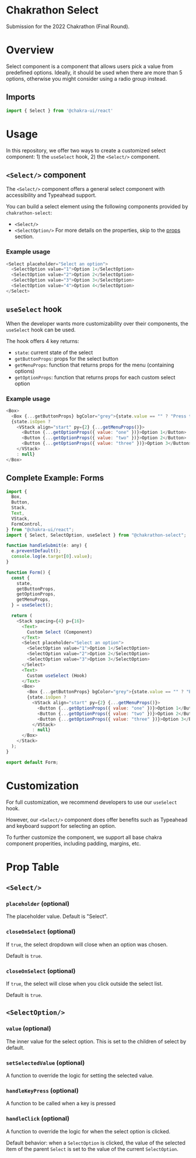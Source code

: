 # Chakrathon Select
Submission for the 2022 Chakrathon (Final Round).

# Overview
Select component is a component that allows users pick a value from predefined options. Ideally, it should be used when there are more than 5 options, otherwise you might consider using a radio group instead.

## Imports
```javascript
import { Select } from '@chakra-ui/react'
```

# Usage
In this repository, we offer two ways to create a customized select component: 1) the `useSelect` hook, 2) the `<Select/>` component.

## `<Select/>` component
The `<Select/>` component offers a general select component with accessibility and Typeahead support.

You can build a select element using the following components provided by `chakrathon-select`:
- `<Select/>`
- `<SelectOption/>`
For more details on the properties, skip to the [props](#props) section. 

### Example usage
```javascript
<Select placeholder="Select an option">
  <SelectOption value="1">Option 1</SelectOption>
  <SelectOption value="2">Option 2</SelectOption>
  <SelectOption value="3">Option 3</SelectOption>
  <SelectOption value="4">Option 4</SelectOption>
</Select>
```
## `useSelect` hook
When the developer wants more customizability over their components, the `useSelect` hook can be used.

The hook offers 4 key returns:
- `state`: current state of the select
- `getButtonProps`: props for the select button
- `getMenuProps`: function that returns props for the menu (containing options)
- `getOptionProps`: function that returns props for each custom select option

### Example usage
```javascript
<Box>
  <Box {...getButtonProps} bgColor="grey">{state.value == "" ? "Press to select!" : state.value}</Box>
  {state.isOpen ?
    <VStack align="start" py={2} {...getMenuProps()}>
      <Button {...getOptionProps({ value: "one" })}>Option 1</Button>
      <Button {...getOptionProps({ value: "two" })}>Option 2</Button>
      <Button {...getOptionProps({ value: "three" })}>Option 3</Button>
    </VStack>
    : null}
</Box>
```

## Complete Example: Forms
```javascript
import {
  Box,
  Button,
  Stack,
  Text,
  VStack,
  FormControl,
} from "@chakra-ui/react";
import { Select, SelectOption, useSelect } from "@chakrathon-select";

function handleSubmit(e: any) {
  e.preventDefault();
  console.log(e.target[0].value);
}

function Form() {
  const {
    state, 
    getButtonProps,
    getOptionProps,
    getMenuProps,
  } = useSelect();

  return (
    <Stack spacing={4} p={16}>
      <Text>
        Custom Select (Component)
      </Text>
      <Select placeholder="Select an option">
        <SelectOption value="1">Option 1</SelectOption>
        <SelectOption value="2">Option 2</SelectOption>
        <SelectOption value="3">Option 3</SelectOption>
      </Select>
      <Text>
        Custom useSelect (Hook)
      </Text>
      <Box>
        <Box {...getButtonProps} bgColor="grey">{state.value == "" ? "Press to select!" : state.value}</Box>
        {state.isOpen ?
          <VStack align="start" py={2} {...getMenuProps()}>
            <Button {...getOptionProps({ value: "one" })}>Option 1</Button>
            <Button {...getOptionProps({ value: "two" })}>Option 2</Button>
            <Button {...getOptionProps({ value: "three" })}>Option 3</Button>
          </VStack>
          : null}
      </Box>
    </Stack>
  );
}

export default Form;
```

# Customization
For full customization, we recommend developers to use our `useSelect` hook.

However, our `<Select/>` component does offer benefits such as Typeahead and keyboard support for selecting an option.

To further customize the component, we support all base chakra component properities, including padding, margins, etc.

# <a name="props"></a> Prop Table

## `<Select/>`
### `placeholder` (optional)
The placeholder value. Default is "Select".

### `closeOnSelect` (optional)
If `true`, the select dropdown will close when an option was chosen.

Default is `true`. 

### `closeOnSelect` (optional)
If `true`, the select will close when you click outside the select list.

Default is `true`. 


## `<SelectOption/>`
### `value` (optional)
The inner value for the select option. This is set to the children of select by default.


### `setSelectedValue` (optional)
A function to override the logic for setting the selected value.

### `handleKeyPress` (optional)
A function to be called when a key is pressed

### `handleClick` (optional)
A function to override the logic for when the select option is clicked.

Default behavior: when a `SelectOption` is clicked, the value of the selected item of the parent `Select` is set to the value of the current `SelectOption`.